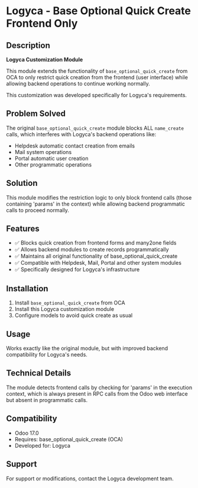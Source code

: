 # Logyca - Base Optional Quick Create Frontend Only

## Description

**Logyca Customization Module**

This module extends the functionality of `base_optional_quick_create` from OCA to only restrict quick creation from the frontend (user interface) while allowing backend operations to continue working normally.

This customization was developed specifically for Logyca's requirements.

## Problem Solved

The original `base_optional_quick_create` module blocks ALL `name_create` calls, which interferes with Logyca's backend operations like:
- Helpdesk automatic contact creation from emails
- Mail system operations
- Portal automatic user creation
- Other programmatic operations

## Solution

This module modifies the restriction logic to only block frontend calls (those containing 'params' in the context) while allowing backend programmatic calls to proceed normally.

## Features

- ✅ Blocks quick creation from frontend forms and many2one fields
- ✅ Allows backend modules to create records programmatically
- ✅ Maintains all original functionality of base_optional_quick_create
- ✅ Compatible with Helpdesk, Mail, Portal and other system modules
- ✅ Specifically designed for Logyca's infrastructure

## Installation

1. Install `base_optional_quick_create` from OCA
2. Install this Logyca customization module
3. Configure models to avoid quick create as usual

## Usage

Works exactly like the original module, but with improved backend compatibility for Logyca's needs.

## Technical Details

The module detects frontend calls by checking for 'params' in the execution context, which is always present in RPC calls from the Odoo web interface but absent in programmatic calls.

## Compatibility

- Odoo 17.0
- Requires: base_optional_quick_create (OCA)
- Developed for: Logyca

## Support

For support or modifications, contact the Logyca development team.